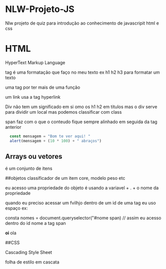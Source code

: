 # NLW-Projeto-JS
Nlw projeto de quiz para introdução ao conhecimento de javascripit html e css
# HTML

HyperText Markup Language

tag 
é uma formatação que faço no meu texto
ex h1 h2 h3 para formatar um texto

uma tag por ter mais de uma função

um link usa a tag <a> hyperlink </a>

Div não tem um significado em si  omo os h1 h2 em titulos mas o div serve para dividir um local
mas podemos classificar com class

span faz com o que o conteudo fique sempre alinhado em seguida da tag anterior

```js
  const mensagem = "Bom te ver aqui! "
  alert(mensagem + (10 * 100) + " abraços")

```

## Arrays ou vetores
é um conjunto de itens 

##objetos
classificador de um item 
core, modelo peso etc

eu acesso uma propriedade do objeto é usando a variavel + . + o nome da propriedade


quando eu preciso acessar um fvilhjo dentro de um id de uma tag eu uso espaço
ex:

consta nomes = document.queryselector("#nome span) 
// assim eu acesso dentro do id nome a tag span

<div id="nome">
  <strong> oi </strong>
  <span> ola </span>
</Div>

##CSS 

Cascading Style Sheet

folha de estilo em cascata

